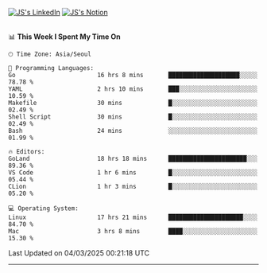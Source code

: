 
[![JS's LinkedIn](https://img.shields.io/badge/LinkedIn-blue?style=for-the-badge&logo=linkedin)](https://www.linkedin.com/in/jaeseung-lee-5a2a32139/) 
[![JS's Notion](https://img.shields.io/badge/Notion-black?style=for-the-badge&logo=notion)](https://bit.ly/ljswiki1) <br><br>
<!-- ![JS's GitHub stats](https://github-readme-stats-lemon-five.vercel.app/api?username=tkxkd0159&hide=contribs,prs,stars,issues&show_icons=true&theme=react&include_all_commits=true)   -->
<!-- ![Top Langs](https://github-readme-stats-lemon-five.vercel.app/api/top-langs/?username=tkxkd0159&layout=compact&hide=jupyter%20notebook,scss,html,css&langs_count=10)  -->


<!--START_SECTION:waka-->
📊 **This Week I Spent My Time On** 

```text
🕑︎ Time Zone: Asia/Seoul

💬 Programming Languages: 
Go                       16 hrs 8 mins       ████████████████████░░░░░   78.78 % 
YAML                     2 hrs 10 mins       ███░░░░░░░░░░░░░░░░░░░░░░   10.59 % 
Makefile                 30 mins             █░░░░░░░░░░░░░░░░░░░░░░░░   02.49 % 
Shell Script             30 mins             █░░░░░░░░░░░░░░░░░░░░░░░░   02.49 % 
Bash                     24 mins             ░░░░░░░░░░░░░░░░░░░░░░░░░   01.99 % 

🔥 Editors: 
GoLand                   18 hrs 18 mins      ██████████████████████░░░   89.36 % 
VS Code                  1 hr 6 mins         █░░░░░░░░░░░░░░░░░░░░░░░░   05.44 % 
CLion                    1 hr 3 mins         █░░░░░░░░░░░░░░░░░░░░░░░░   05.20 % 

💻 Operating System: 
Linux                    17 hrs 21 mins      █████████████████████░░░░   84.70 % 
Mac                      3 hrs 8 mins        ████░░░░░░░░░░░░░░░░░░░░░   15.30 % 
```


 Last Updated on 04/03/2025 00:21:18 UTC
<!--END_SECTION:waka-->

---
<!---
<a href="https://github.com/tkxkd0159/books">
  <img align="center" src="https://github-readme-stats-lemon-five.vercel.app/api/pin/?username=tkxkd0159&repo=books&theme=react" />
</a>
-->

<!---
- 🔭 I’m currently working on ...
- 🌱 I’m currently learning blockchain and distributed network
- 👯 I’m looking to collaborate on ...
- 🤔 I’m looking for help with ...
- 💬 Ask me about ...
- 📫 How to reach me: ...
- 😄 Pronouns: ...
- ⚡ Fun fact: ...
-->
